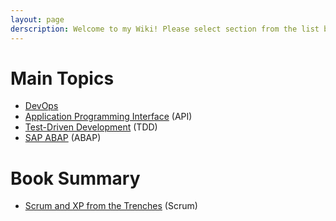 ```yaml
---
layout: page
derscription: Welcome to my Wiki! Please select section from the list below.
---
```


# Main Topics

- [DevOps](devops)
- [Application Programming Interface](api) (API)
- [Test-Driven Development](tdd) (TDD)
- [SAP ABAP](abap) (ABAP)

# Book Summary

- [Scrum and XP from the Trenches](scrum) (Scrum)